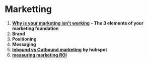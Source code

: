 # Marketting

1. [**Why is your marketing isn't working**](https://jvullinghs.medium.com/this-is-why-your-marketing-isnt-working-55e761b3e05e) **- The 3 elements of your marketing foundation**
2. **Brand**
3. **Positioning**
4. **Messaging**
5. [**Inbound vs Outbound marketing**](https://blog.hubspot.com/blog/tabid/6307/bid/2989/inbound-marketing-vs-outbound-marketing.aspx) **by hubspot**
6. [**measuring marketing ROI**](https://medium.com/@jcron\_89878/roi-what-is-it-formula-5-ways-to-measure-your-marketing-roi-9e67903e9cbf)
